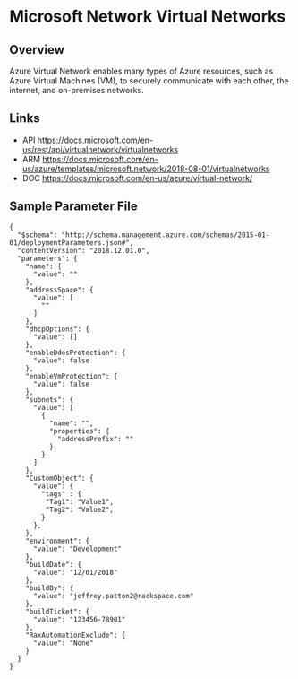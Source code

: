 # Microsoft Network Virtual Networks

## Overview
Azure Virtual Network enables many types of Azure resources, such as Azure Virtual Machines (VM), to securely communicate with each other, the internet, and on-premises networks. 

## Links
- API https://docs.microsoft.com/en-us/rest/api/virtualnetwork/virtualnetworks
- ARM https://docs.microsoft.com/en-us/azure/templates/microsoft.network/2018-08-01/virtualnetworks
- DOC https://docs.microsoft.com/en-us/azure/virtual-network/

## Sample Parameter File
```
{
  "$schema": "http://schema.management.azure.com/schemas/2015-01-01/deploymentParameters.json#",
  "contentVersion": "2018.12.01.0",
  "parameters": {
    "name": {
      "value": ""
    },
    "addressSpace": {
      "value": [
        ""
      ]
    },
    "dhcpOptions": {
      "value": []
    },
    "enableDdosProtection": {
      "value": false
    },
    "enableVmProtection": {
      "value": false
    },
    "subnets": {
      "value": [
        {
          "name": "",
          "properties": {
            "addressPrefix": ""
          }
        }
      ]
    },
    "CustomObject": {
      "value": {
        "tags" : {
         "Tag1": "Value1",
         "Tag2": "Value2",
        }
      },
    },
    "environment": {
      "value": "Development"
    },
    "buildDate": {
      "value": "12/01/2018"
    },
    "buildBy": {
      "value": "jeffrey.patton2@rackspace.com"
    },
    "buildTicket": {
      "value": "123456-78901"
    },
    "RaxAutomationExclude": {
      "value": "None"
    }
  }
}
```